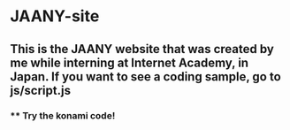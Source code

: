 # JAANY-site

## This is the JAANY website that was created by me while interning at Internet Academy, in Japan. If you want to see a coding sample, go to js/script.js

### ** Try the konami code!

